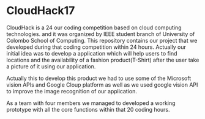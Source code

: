 # CloudHack17
CloudHack is a 24 our coding competition based on cloud computing technologies. and it was organized by IEEE student branch of University of Colombo School of Computing. This repository contains our project that we developed during that coding competition within 24 hours. Actually our initial idea was to develop a application which will help users to find locations and the availability of a fashion product(T-Shirt) after the user take a picture of it using our application.

Actually this to develop this product we had to use some of the Microsoft vision APIs and Google Cloup platform as well as we used google vision API to improve the image recognition of our application.

As a team with four members we managed to developed a working prototype with all the core functions within that 20 coding hours.
